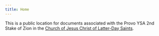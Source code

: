 ```yaml
---
title: Home
---
```

This is a public location for documents associated with the Provo YSA 2nd Stake of Zion in the <a href="churchofjesuschrist.org">Church of Jesus Christ of Latter-Day Saints</a>.